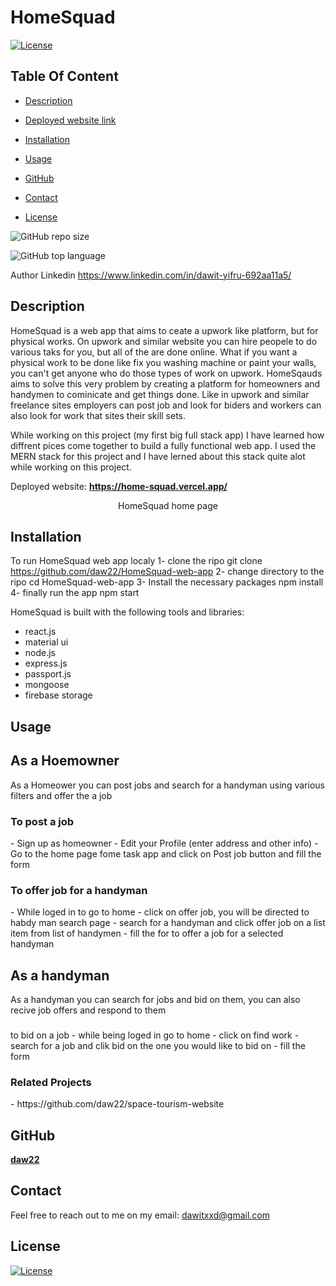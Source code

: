 # HomeSquad

  [![License](https://img.shields.io/static/v1?label=License&message=MIT&color=blue&?style=plastic&logo=appveyor)](https://opensource.org/license/MIT)



## Table Of Content

- [Description](#description)
- [Deployed website link](#deployedWebsite)
- [Installation](#installation)
- [Usage](#usage)


- [GitHub](#github)
- [Contact](#contact)
- [License](#license)




![GitHub repo size](https://img.shields.io/github/repo-size/daw22/HomeSquad-web-app?style=plastic)

  ![GitHub top language](https://img.shields.io/github/languages/top/daw22/HomeSquad-web-app?style=plastic)

Author Linkedin https://www.linkedin.com/in/dawit-yifru-692aa11a5/

## Description

  HomeSquad is a web app that aims to ceate a upwork like platform, but for physical works. On upwork and similar website you can hire peopele to do various taks for you, but all of the are done online. What if you want a physical work to be done like fix you washing machine or paint your walls, you can't get anyone who do those types of work on upwork. HomeSqauds aims to solve this very problem by creating a platform for homeowners and handymen to cominicate and get things done. Like in upwork and similar freelance sites employers can post job and look for biders and workers can also look for work that sites their skill sets.

While working on this project (my first big full stack app) I have learned how diffrent pices come together to build a fully functional web app. I used the MERN stack for this project and I have lerned about this stack quite alot while working on this project.





<p>Deployed website: <strong><a href="https://home-squad.vercel.app/">https://home-squad.vercel.app/</a></strong>





<p align="center">
  <img alt="" [Screenshot] src="https://firebasestorage.googleapis.com/v0/b/homesquad-e26cc.appspot.com/o/home-page.PNG?alt=media&token=d4bd74d9-1f9a-409b-9dab-f2ec39943c9e"><br>
HomeSquad home page
</p>





## Installation

To run HomeSquad web app localy
1- clone the ripo
   git clone https://github.com/daw22/HomeSquad-web-app
2- change directory to the ripo
   cd HomeSquad-web-app
3- Install the necessary packages
   npm install
4- finally run the app
   npm start




HomeSquad is built with the following tools and libraries: <ul><li>react.js</li> <li>material ui</li> <li>node.js</li> <li>express.js</li> <li>passport.js</li> <li>mongoose</li> <li>firebase storage</li></ul>





## Usage
 
<h2>As a Hoemowner</h2>
As a Homeower you can post jobs and search for a handyman using various filters and offer the a job
<h3>To post a job</h3>
- Sign up as homeowner
- Edit your Profile (enter address and other info)
- Go to the home page fome task app and click on Post job button and fill the form

<h3>To offer job for a handyman</h3>
- While loged in to go to home
- click on offer job, you will be directed to habdy man search page
- search for a handyman and click offer job on a list item from list of handymen
- fill the for to offer a job for a selected handyman 

<h2>As a handyman</h2>
As a handyman you can search for jobs and bid on them, you can also recive job offers and respond to them
<h3></h3>to bid on a job</h3>
- while being loged in go to home
- click on find work
- search for a job and clik bid on the one you would like to bid on
- fill the form
 


<H3>Related Projects</H3>
- https://github.com/daw22/space-tourism-website







## GitHub

<a href="https://github.com/daw22"><strong>daw22</a></strong>






## Contact

Feel free to reach out to me on my email:
dawitxxd@gmail.com





## License

[![License](https://img.shields.io/static/v1?label=Licence&message=MIT&color=blue)](https://opensource.org/license/MIT)


